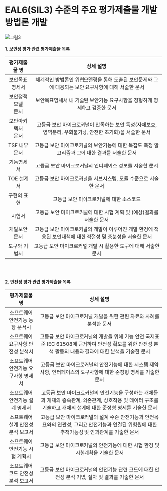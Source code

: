 # EAL6(SIL3) 수준의 주요 평가제출물 개발 방법론 개발
![그림3](https://user-images.githubusercontent.com/31889026/149854606-92c0192e-5d82-4f47-96f9-f93008bfef75.png)
<br>
<br>
**1. 보안성 평가 관련 평가제출물 목록** <br>

|평가제출물 명|상세 설명|
|:-------------------------------------:|:-----------------------------------------------------------------------------------------------------------------------:|
|보안목표명세서|체계적인 방법론인 위협모델링을 통해 도출된 보안문제와 그에 대응되는 보안 요구사항에 대해 서술한 문서|
|보안정책모델 <br> 문서|보안목표명세서 내 기술된 보안기능 요구사항을 정형하게 명세하고 검증한 문서|
|보안아키텍처 <br> 문서|고등급 보안 마이크로커널이 만족하는 보안 특성(자체보호, 영역분리, 우회불가성, 안전한 초기화)을 서술한 문서|
|TSF 내부 문서|고등급 보안 마이크로커널의 보안기능에 대한 복잡도 측정 알고리즘과 그에 대한 결과를 서술한 문서|
|기능명세서|고등급 보안 마이크로커널의 인터페이스 정보를 서술한 문서|
|TOE 설계서|고등급 보안 마이크로커널을 서브시스템, 모듈 수준으로 서술한 문서|
|구현의 표현|고등급 보안 마이크로커널에 대한 소스코드|
|시험서|고등급 보안 마이크로커널에 대한 시험 계획 및 (예상)결과를 서술한 문서|
|개발보안문서|고등급 보안 마이크로커널의 개발이 이루어진 개발 환경에 적용된 보안대책에 대한 적절성 및 충분성을 서술한 문서|
|도구와 기법서|고등급 보안 마이크로커널 개발 시 활용한 도구에 대해 서술한 문서|
<br>
<br>

**2. 안전성 평가 관련 평가제출물 목록** <br>

|평가제출물 명|상세 설명|
|:-------------------------------------:|:-----------------------------------------------------------------------------------------------------------------------:|
|소프트웨어 안전기능 동향 분석서|고등급 보안 마이크로커널 개발을 위한 관련 자료와 사례를 분석한 문서|
|소프트웨어 요구사항 안전성 분석서|고등급 보안 마이크로커널의 개발을 위해 기능 안전 국제표준 IEC 61508에 근거하여 안전성 확보를 위한 안전성 분석 활동의 내용과 결과에 대한 분석을 기술한 문서|
|소프트웨어 안전기능 요구사항 명세서|고등급 보안 마이크로커널의 안전기능에 대한 시스템 제약사항, 인터페이스의 요구사항에 대한 준정형 명세를 기술한 문서|
|소프트웨어 안전기능 설계 명세서|고등급 보안 마이크로커널의 안전기능을 구성하는 개체들과 개체의 종속관계, 의존관계, 상호작용 및 데이터 구조를 기술하고 개체의 설계에 대한 준정형 명세를 기술한 문서|
|소프트웨어 설계 안전성 분석 보고서|고등급 보안 마이크로커널의 설계 수준 안전기능과 안전목표와의 연관성, 그리고 안전기능과 연결된 위험원에 대한 추적가능성 및 인과관계를 기술한 문서|
|소프트웨어 안전기능 시험 계획서|고등급 보안 마이크로커널의 안전기능에 대한 시험 환경 및 시험계획을 기술한 문서|
|소프트웨어 코드 안전성 분석 보고서|고등급 보안 마이크로커널의 안전기능 관련 코드에 대한 안전성 분석 기법, 절차 및 결과를 기술한 문서|
